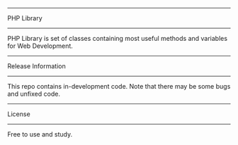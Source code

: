 *******************
PHP Library
*******************

PHP Library is set of classes containing most useful methods and variables for Web Development.

*******************
Release Information
*******************

This repo contains in-development code. Note that there may be some bugs and unfixed code.

*******
License
*******

Free to use and study.